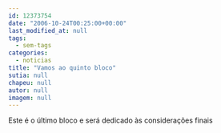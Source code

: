 ```yaml
---
id: 12373754
date: "2006-10-24T00:25:00+00:00"
last_modified_at: null
tags:
  - sem-tags
categories:
  - noticias
title: "Vamos ao quinto bloco"
sutia: null
chapeu: null
autor: null
imagem: null
---
```

<p>Este é o último bloco e será dedicado às considerações finais </p>

